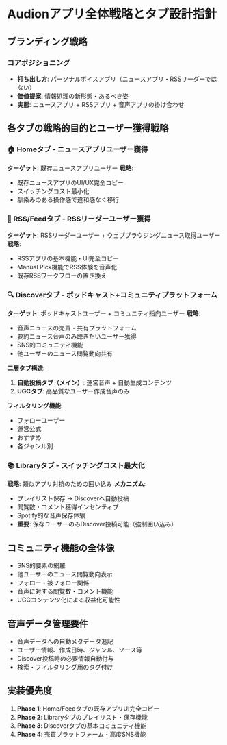 # Audionアプリ全体戦略とタブ設計指針

## ブランディング戦略

### コアポジショニング
- **打ち出し方**: パーソナルボイスアプリ（ニュースアプリ・RSSリーダーではない）  
- **価値提案**: 情報処理の新形態・あるべき姿  
- **実態**: ニュースアプリ + RSSアプリ + 音声アプリの掛け合わせ

## 各タブの戦略的目的とユーザー獲得戦略

### 🏠 Homeタブ - ニュースアプリユーザー獲得
**ターゲット**: 既存ニュースアプリユーザー
**戦略**: 
- 既存ニュースアプリのUI/UX完全コピー
- スイッチングコスト最小化
- 馴染みのある操作感で違和感なく移行

### 📰 RSS/Feedタブ - RSSリーダーユーザー獲得  
**ターゲット**: RSSリーダーユーザー + ウェブブラウジングニュース取得ユーザー
**戦略**:
- RSSアプリの基本機能・UI完全コピー
- Manual Pick機能でRSS体験を音声化
- 既存RSSワークフローの置き換え

### 🔍 Discoverタブ - ポッドキャスト+コミュニティプラットフォーム
**ターゲット**: ポッドキャストユーザー + コミュニティ指向ユーザー
**戦略**:
- 音声ニュースの売買・共有プラットフォーム
- 要約ニュース音声のみ聴きたいユーザー獲得
- SNS的コミュニティ機能
- 他ユーザーのニュース閲覧動向共有

**二層タブ構造**:
1. **自動投稿タブ（メイン）**: 運営音声 + 自動生成コンテンツ
2. **UGCタブ**: 高品質なユーザー作成音声のみ

**フィルタリング機能**:
- フォローユーザー
- 運営公式
- おすすめ  
- 各ジャンル別

### 📚 Libraryタブ - スイッチングコスト最大化
**戦略**: 類似アプリ対抗のための囲い込み
**メカニズム**:
- プレイリスト保存 → Discoverへ自動投稿
- 閲覧数・コメント獲得インセンティブ
- Spotify的な音声保存体験
- **重要**: 保存ユーザーのみDiscover投稿可能（強制囲い込み）

## コミュニティ機能の全体像
- SNS的要素の網羅
- 他ユーザーのニュース閲覧動向表示
- フォロー・被フォロー関係
- 音声に対する閲覧数・コメント機能
- UGCコンテンツ化による収益化可能性

## 音声データ管理要件
- 音声データへの自動メタデータ追記
- ユーザー情報、作成日時、ジャンル、ソース等
- Discover投稿時の必要情報自動付与
- 検索・フィルタリング用のタグ付け

## 実装優先度
1. **Phase 1**: Home/Feedタブの既存アプリUI完全コピー  
2. **Phase 2**: Libraryタブのプレイリスト・保存機能
3. **Phase 3**: Discoverタブの基本コミュニティ機能
4. **Phase 4**: 売買プラットフォーム・高度SNS機能